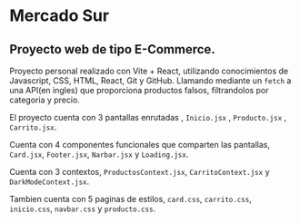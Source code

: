 # Mercado Sur

## Proyecto web de tipo E-Commerce.

Proyecto personal realizado con Vite + React, utilizando conocimientos de Javascript, CSS, HTML, React, Git y GitHub. Llamando mediante un `fetch` a una API(en ingles) que proporciona productos falsos, filtrandolos por categoria y precio. 

El proyecto cuenta con 3 pantallas enrutadas , `Inicio.jsx` , `Producto.jsx` , `Carrito.jsx`.

Cuenta con 4 componentes funcionales que comparten las pantallas, `Card.jsx`, `Footer.jsx`, `Narbar.jsx` y `Loading.jsx`.

Cuenta con 3 contextos, `ProductosContext.jsx`, `CarritoContext.jsx` y `DarkModeContext.jsx`.

Tambien cuenta con 5 paginas de estilos, `card.css`, `carrito.css`, `inicio.css`, `navbar.css` y `producto.css`.
